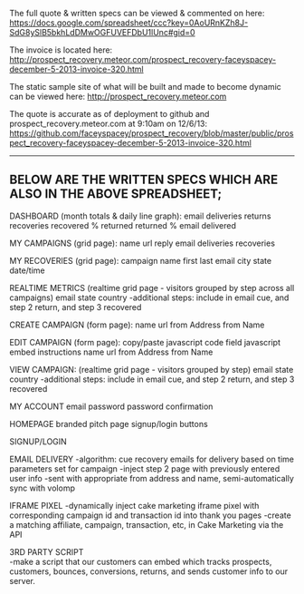 The full quote & written specs can be viewed & commented on here:
https://docs.google.com/spreadsheet/ccc?key=0AoURnKZh8J-SdG8ySlB5bkhLdDMwOGFUVEFDbU1lUnc#gid=0

The invoice is located here:
http://prospect_recovery.meteor.com/prospect_recovery-faceyspacey-december-5-2013-invoice-320.html

The static sample site of what will be built and made to become dynamic can be viewed here:
http://prospect_recovery.meteor.com

The quote is accurate as of deployment to github and prospect_recovery.meteor.com at 9:10am on 12/6/13:
https://github.com/faceyspacey/prospect_recovery/blob/master/public/prospect_recovery-faceyspacey-december-5-2013-invoice-320.html


---------
BELOW ARE THE WRITTEN SPECS WHICH ARE ALSO IN THE ABOVE SPREADSHEET;
---------

DASHBOARD (month totals & daily line graph):
email deliveries
returns
recoveries
recovered % returned
returned % email delivered


MY CAMPAIGNS (grid page):
name
url
reply email
deliveries
recoveries


MY RECOVERIES (grid page): 
campaign name
first
last
email
city
state
date/time


REALTIME METRICS (realtime grid page - visitors grouped by step across all campaigns)
email
state
country
-additional steps: include in email cue, and step 2 return, and step 3 recovered


CREATE CAMPAIGN (form page):
name
url
from Address
from Name


EDIT CAMPAIGN (form page):
copy/paste javascript code field
javascript embed instructions
name
url
from Address
from Name


VIEW CAMPAIGN: (realtime grid page - visitors grouped by step)
email
state
country
-additional steps: include in email cue, and step 2 return, and step 3 recovered


MY ACCOUNT
email
password
password confirmation


HOMEPAGE
branded pitch page
signup/login buttons


SIGNUP/LOGIN


EMAIL DELIVERY
-algorithm: cue recovery emails for delivery based on time parameters set for campaign
-inject step 2 page with previously entered user info
-sent with appropriate from address and name, semi-automatically sync with volomp


IFRAME PIXEL
-dynamically inject cake marketing iframe pixel with corresponding campaign id and transaction id into thank you pages
-create a matching affiliate, campaign, transaction, etc, in Cake Marketing via the API


3RD PARTY SCRIPT	
-make a script that our customers can embed which tracks prospects, customers, bounces, conversions, returns, and sends customer info to our server.